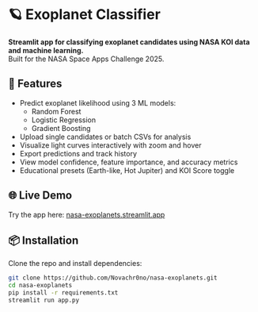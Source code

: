 # 🪐 Exoplanet Classifier

**Streamlit app for classifying exoplanet candidates using NASA KOI data and machine learning.**  
Built for the NASA Space Apps Challenge 2025.

## 🚀 Features
- Predict exoplanet likelihood using 3 ML models:
  - Random Forest  
  - Logistic Regression  
  - Gradient Boosting
- Upload single candidates or batch CSVs for analysis
- Visualize light curves interactively with zoom and hover
- Export predictions and track history
- View model confidence, feature importance, and accuracy metrics
- Educational presets (Earth-like, Hot Jupiter) and KOI Score toggle

## 🌐 Live Demo

Try the app here: [nasa-exoplanets.streamlit.app](https://nasa-exoplanets-dj8z8po6dacasd7ygf7qc8.streamlit.app/)

## 📦 Installation

Clone the repo and install dependencies:

```bash
git clone https://github.com/Novachr0no/nasa-exoplanets.git
cd nasa-exoplanets
pip install -r requirements.txt
streamlit run app.py
